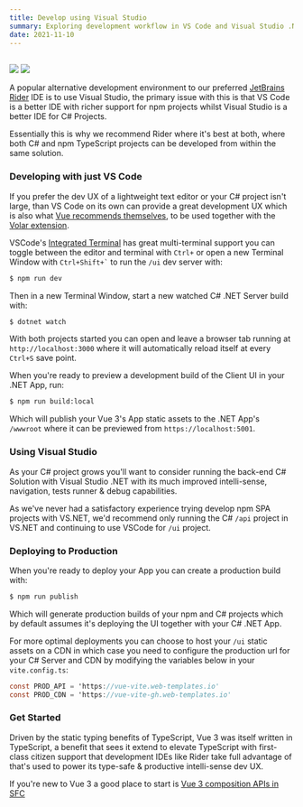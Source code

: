 ```yaml
---
title: Develop using Visual Studio
summary: Exploring development workflow in VS Code and Visual Studio .NET
date: 2021-11-10
---
```


<div class="flex flex-col float-left mr-8">
<a href="https://visualstudio.microsoft.com/" title="VS Code">
<img src="https://raw.githubusercontent.com/ServiceStack/docs/master/docs/images/svg/vs-code.svg" 
     class="w-24 h-24" style="margin-top:1rem"></a>
<a href="https://code.visualstudio.com/" title="Visual Studio">
<img src="https://raw.githubusercontent.com/ServiceStack/docs/master/docs/images/svg/vs-2019.svg"
     class="w-24 h-24" style="margin-top:0"></a>
</div>

A popular alternative development environment to our preferred [JetBrains Rider](/posts/rider) IDE is to use
Visual Studio, the primary issue with this is that VS Code is a better IDE with richer support for npm
projects whilst Visual Studio is a better IDE for C# Projects. 

Essentially this is why we recommend Rider where it's best at both, where both C# and npm TypeScript projects can 
be developed from within the same solution.

### Developing with just VS Code

If you prefer the dev UX of a lightweight text editor or your C# project isn't large, than VS Code on its own
can provide a great development UX which is also what [Vue recommends themselves](https://v3.vuejs.org/api/sfc-tooling.html#ide-support),
to be used together with the [Volar extension](https://marketplace.visualstudio.com/items?itemName=johnsoncodehk.volar).

VSCode's [Integrated Terminal](https://code.visualstudio.com/docs/editor/integrated-terminal) has great multi-terminal 
support you can toggle between the editor and terminal with `Ctrl+` or open a new Terminal Window with
<code>Ctrl+Shift+`</code> to run the <code>/ui</code> dev server with:

```bash
$ npm run dev
```

Then in a new Terminal Window, start a new watched C# .NET Server build with:

```bash
$ dotnet watch
```

With both projects started you can open and leave a browser tab running at `http://localhost:3000` where it 
will automatically reload itself at every `Ctrl+S` save point.

When you're ready to preview a development build of the Client UI in your .NET App, run:

```bash
$ npm run build:local
```

Which will publish your Vue 3's App static assets to the .NET App's `/wwwroot` where it can be previewed from
`https://localhost:5001`.

### Using Visual Studio

As your C# project grows you'll want to consider running the back-end C# Solution with Visual Studio .NET with its
much improved intelli-sense, navigation, tests runner & debug capabilities. 

As we've never had a satisfactory experience trying develop npm SPA projects with VS.NET, we'd recommend only 
running the C# `/api` project in VS.NET and continuing to use VSCode for `/ui` project. 

### Deploying to Production

When you're ready to deploy your App you can create a production build with:

```bash
$ npm run publish
```

Which will generate production builds of your npm and C# projects which by default assumes it's deploying the UI
together with your C# .NET App.

For more optimal deployments you can choose to host your `/ui` static assets on a CDN in which case you need to
configure the production url for your C# Server and CDN by modifying the variables below in your `vite.config.ts`:

```csharp
const PROD_API = 'https://vue-vite.web-templates.io'
const PROD_CDN = 'https://vue-vite-gh.web-templates.io'
```

### Get Started

Driven by the static typing benefits of TypeScript, Vue 3 was itself written in TypeScript, a benefit that sees it
extend to elevate TypeScript with first-class citizen support that development IDEs like Rider take full advantage of
that's used to power its type-safe & productive intelli-sense dev UX.

If you're new to Vue 3 a good place to start is
[Vue 3 composition APIs in SFC](https://v3.vuejs.org/api/sfc-script-setup.html)
